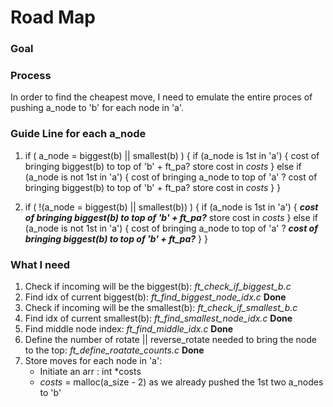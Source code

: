 # Road Map

### Goal


### Process
In order to find the cheapest move, I need to emulate the entire proces of pushing a_node to 'b' for each node in 'a'.

### Guide Line for each a_node
1. if ( a_node = biggest(b) || smallest(b) )
{
	 if (a_node is 1st in 'a')
	  {
		cost of bringing biggest(b) to top of 'b' + ft_pa?
		store cost in *costs*
	  }
	 else if (a_node is not 1st in 'a')
	  {
		cost of bringing a_node to top of 'a' ?
		cost of bringing biggest(b) to top of 'b' + ft_pa?
		store cost in *costs*
	  }
}

2. if ( !(a_node = biggest(b) || smallest(b)) )
{
	 if (a_node is 1st in 'a')
	  {
		***cost of bringing biggest(b) to top of 'b' + ft_pa?***
		store cost in *costs*
	  }
	 else if (a_node is not 1st in 'a')
	  {
		cost of bringing a_node to top of 'a' ?
		***cost of bringing biggest(b) to top of 'b' + ft_pa?***
	  }
}

### What I need
1. Check if incoming will be the biggest(b): *ft_check_if_biggest_b.c*
2. Find idx of current biggest(b): *ft_find_biggest_node_idx.c* **Done**
3. Check if incoming will be the smallest(b): *ft_check_if_smallest_b.c*
4. Find idx of current smallest(b): *ft_find_smallest_node_idx.c* **Done**
5. Find middle node index: *ft_find_middle_idx.c* **Done**
6. Define the number of rotate || reverse_rotate needed to bring
   the node to the top: *ft_define_roatate_counts.c* **Done**
5. Store moves for each node in 'a':
   + Initiate an arr : int *costs
   + *costs* = malloc(a_size - 2) as we already pushed the 1st two a_nodes to 'b'
